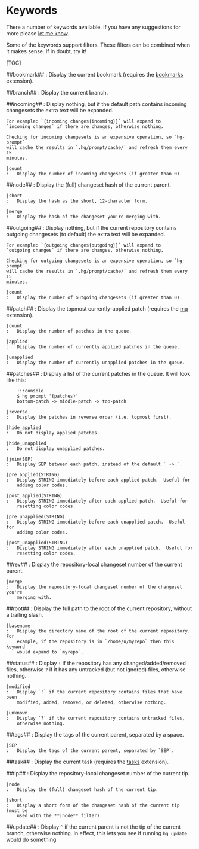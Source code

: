 Keywords
========

There a number of keywords available.  If you have any suggestions for more please [let me know][issues].

[issues]: http://bitbucket.org/sjl/hg-prompt/issues

Some of the keywords support filters.  These filters can be combined when it makes sense.  If in doubt, try it!

[TOC]

##bookmark##
:   Display the current bookmark (requires the [bookmarks][] extension).

##branch##
:   Display the current branch.

##incoming##
:   Display nothing, but if the default path contains incoming changesets the 
    extra text will be expanded.
    
    For example: `{incoming changes{incoming}}` will expand to
    `incoming changes` if there are changes, otherwise nothing.
    
    Checking for incoming changesets is an expensive operation, so `hg-prompt` 
    will cache the results in `.hg/prompt/cache/` and refresh them every 15 
    minutes.
    
    |count
    :   Display the number of incoming changesets (if greater than 0).

##node##
:   Display the (full) changeset hash of the current parent.
    
    |short
    :   Display the hash as the short, 12-character form.
    
    |merge
    :   Display the hash of the changeset you're merging with.

##outgoing##
:   Display nothing, but if the current repository contains outgoing 
    changesets (to default) the extra text will be expanded.
    
    For example: `{outgoing changes{outgoing}}` will expand to
    `outgoing changes` if there are changes, otherwise nothing.
    
    Checking for outgoing changesets is an expensive operation, so `hg-prompt` 
    will cache the results in `.hg/prompt/cache/` and refresh them every 15 
    minutes.
    
    |count
    :   Display the number of outgoing changesets (if greater than 0).

##patch##
:   Display the topmost currently-applied patch (requires the [mq][]
    extension).
    
    |count
    :   Display the number of patches in the queue.
    
    |applied
    :   Display the number of currently applied patches in the queue.
    
    |unapplied
    :   Display the number of currently unapplied patches in the queue.

##patches##
:   Display a list of the current patches in the queue.  It will look like
    this:
        
        :::console
        $ hg prompt '{patches}'
        bottom-patch -> middle-patch -> top-patch
    
    |reverse
    :   Display the patches in reverse order (i.e. topmost first).
    
    |hide_applied
    :   Do not display applied patches.
    
    |hide_unapplied
    :   Do not display unapplied patches.
    
    |join(SEP)
    :   Display SEP between each patch, instead of the default ` -> `.
    
    |pre_applied(STRING)
    :   Display STRING immediately before each applied patch.  Useful for
        adding color codes.
    
    |post_applied(STRING)
    :   Display STRING immediately after each applied patch.  Useful for
        resetting color codes.
    
    |pre_unapplied(STRING)
    :   Display STRING immediately before each unapplied patch.  Useful for
        adding color codes.
    
    |post_unapplied(STRING)
    :   Display STRING immediately after each unapplied patch.  Useful for
        resetting color codes.

##rev##
:   Display the repository-local changeset number of the current parent.
    
    |merge
    :   Display the repository-local changeset number of the changeset you're
        merging with.

##root##
:   Display the full path to the root of the current repository, without a 
    trailing slash.
    
    |basename
    :   Display the directory name of the root of the current repository. For 
        example, if the repository is in `/home/u/myrepo` then this keyword
        would expand to `myrepo`.

##status##
:   Display `!` if the repository has any changed/added/removed files, 
    otherwise `?` if it has any untracked (but not ignored) files, otherwise 
    nothing.
    
    |modified
    :   Display `!` if the current repository contains files that have been 
        modified, added, removed, or deleted, otherwise nothing.
        
    |unknown
    :   Display `?` if the current repository contains untracked files, 
        otherwise nothing.

##tags##
:   Display the tags of the current parent, separated by a space.
    
    |SEP
    :   Display the tags of the current parent, separated by `SEP`.

##task##
:   Display the current task (requires the [tasks][] extension).

##tip##
:   Display the repository-local changeset number of the current tip.
    
    |node
    :   Display the (full) changeset hash of the current tip.
    
    |short
    :   Display a short form of the changeset hash of the current tip (must be 
        used with the **|node** filter)

##update##
:   Display `^` if the current parent is not the tip of the current branch, 
    otherwise nothing.  In effect, this lets you see if running `hg update` 
    would do something.

[bookmarks]: http://mercurial.selenic.com/wiki/BookmarksExtension
[tasks]: http://bitbucket.org/alu/hgtasks/wiki/Home
[mq]: http://mercurial.selenic.com/wiki/MqExtension